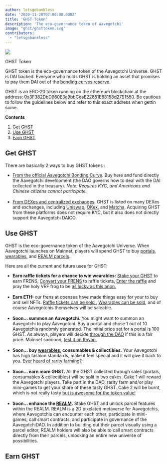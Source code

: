 ```yaml
---
author: letsgobankless
date: '2020-11-28T07:00:00.000Z'
title: 'GHST Token'
description: 'The eco-governance token of Aavegotchi'
image: "ghst/ghsttoken.svg"
contributors:
  - "letsgobankless"
---
```


<div class="headerImageContainer">
<img class="headerImage" src="/ghst/ghst.gif">
<p class="headerImageText">GHST Token</p>
</div>

GHST token is the eco-governance token of the Aavegotchi Universe. GHST is DAI backed. Everyone who holds GHST is holding an asset that promises to pay them DAI out of the <a href="https://wiki.aavegotchi.com/en/curve">bonding curves reserve</a>.

GHST is an ERC-20 token running on the ethereum blockchain at the address: <a href="https://etherscan.io/token/0x3F382DbD960E3a9bbCeaE22651E88158d2791550">0x3F382DbD960E3a9bbCeaE22651E88158d2791550</a>.  Be cautious to follow the guidelines below and refer to this exact address when gettin some.

<div class="contentsBox">

**Contents**

<ol>
<li><a href=#get-ghst>Get GHST</a></li>
<li><a href=#use-ghst>Use GHST</a></li>
<li><a href=#use-ghst>Earn GHST</a></li>
</ol>

</div>

## Get GHST
There are basically 2 ways to buy GHST tokens :
<ul>
  <li><a href="https://aavegotchi.com/curve">From the official Aavegotchi Bonding Curve</a>. Buy here and fund directly the Aavegotchi development (the DAO governs how to deal with the DAI collected in the treasury). <i>Note: Requires KYC, and Americans and Chinese citizens cannot participate.</i>  </li>
<br>
  <li><a href="https://www.coingecko.com/en/coins/aavegotchi#markets">From DEXes and centralized exchanges</a>. GHST is listed on many DEXes and exchanges, including <a href="https://app.uniswap.org/#/swap?inputCurrency=ETH&outputCurrency=0x3f382dbd960e3a9bbceae22651e88158d2791550">Uniswap</a>, <a href="https://www.okex.com/spot/trade/ghst-eth#type=1">OKex</a>, and <a href="https://matcha.xyz/markets/GHST">Matcha</a>. Acquiring GHST from these platforms does not require KYC, but it also does not directly support the Aavegotchi DAICO.</li>
</ul>

## Use GHST
GHST is the eco-governance token of the Aavegotchi Universe. When Aavegotchi launches on Mainnet, players will spend GHST to buy <a href="https://wiki.aavegotchi.com/en/portals">portals</a>, <a href="https://wiki.aavegotchi.com/en/metaverse">wearables</a>, and <a href="https://wiki.aavegotchi.com/en/metaverse">REALM parcels</a>.

Here are all the current and future uses for GHST:
<ul>
  <li><b>Earn raffle tickets for a chance to win wearables:</b> <a href="https://aavegotchi.com/stake"> Stake your GHST</a> to earn FRENS, <a href="https://aavegotchi.com/shop"> Convert your FRENS</a> to raffle tickets, <a href="https://aavegotchi.com/raffle"> Enter the raffle</a> and pray the holy VRF frog to be <a href="https://aavegotchi.medium.com/anon-and-the-green-ticket-5776969b3a69">as lucky as this anon.</a></li>
  &nbsp;
  <li><b>Earn ETH:</b> our frens at opensea have made things easy for your to buy and sell NFTs. <a href="https://opensea.io/assets/aavegotchi-frens-raffle-tickets">Raffle tickets can be sold </a>, <a href="https://opensea.io/assets/aavegotchi-wearable-vouchers">Wearables can be sold</a>, and of course Aavegotchis themselves will be saleable.</li> 
  &nbsp;
  <li><b>Soon... summon an Aavegotchi.</b> You might want to summon an Aavegotchi to play Aavegotchi. Buy a portal and chose 1 out of 10 Aavegotchis randomly generated. The initial price set for a portal is 100 GHST. As always, players will decide <a href="https://wiki.aavegotchi.com/en/dao">through the DAO</a> if this is a fair price. Mainnet sooooon, <a href="https://testnet.aavegotchi.com/portals">test it on Kovan.</a></li>
  &nbsp;
  <li><b>Soon... buy <a href="https://wiki.aavegotchi.com/en/metaverse">wearables</a>, consumables & collectibles.</b> Your Aavegotchi has high fashion standards, make it feel special and it will give it back to you. <a href="https://wiki.aavegotchi.com/en/rarity-farming">Ever heard of rarity farming?</a></li>
  &nbsp;  
  <li><b>Soon... earn more GHST.</b> All the GHST collected through sales (portals, consumables & collectibles) will be split in two cakes. Cake 1 will reward the Aavegotchi players. Take part in the DAO, rarity farm and/or play mini-games to get your share of these tasty GHST. Cake 2 will be burnt, which is not really tasty <a href="https://discord.com/channels/732491344970383370/769205560222285844/776545843607896074">but is awesome for the token value!</a></li>
  &nbsp; 
  <li><b>Soon... enhance the <a href="https://wiki.aavegotchi.com/fr/metaverse">REALM</a>.</b> Stake GHST and unlock parcel features within the REALM. REALM is a 2D pixelated metaverse for Aavegotchis, where Aavegotchis can encounter each other, participate in mini-games, call smart contracts, and participate in governance of the AavegotchiDAO. In addition to building out their parcel visually using a parcel editor, REALM holders will also be able to call smart contracts directly from their parcels, unlocking an entire new universe of possibilities.</li>
</ul>

## Earn GHST